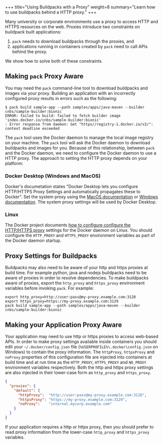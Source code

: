 +++
title="Using Buildpacks with a Proxy"
weight=8
summary="Learn how to use buildpacks behind a HTTP proxy."
+++

Many university or corporate environments use a proxy to access HTTP and HTTPS resources on the web.  Proxies introduce two constraints on buildpack built applications:

1. `pack` needs to download buildpacks through the proxies, and
2. applications running in containers created by `pack` need to call APIs behind the proxy.

We show how to solve both of these constraints.

## Making `pack` Proxy Aware

You may need the `pack` command-line tool to download buildpacks and images via your proxy.  Building an application with an incorrectly configured proxy results in errors such as the following:

```console
$ pack build sample-app --path samples/apps/java-maven --builder cnbs/sample-builder:bionic
ERROR: failed to build: failed to fetch builder image 'index.docker.io/cnbs/sample-builder:bionic'
: Error response from daemon: Get "https//registry-1.docker.io/v2/": context deadline exceeded
```

The `pack` tool uses the Docker daemon to manage the local image registry on your machine.  The `pack` tool will ask the Docker daemon to download buildpacks and images for you.  Because of this relationship, between `pack` and the Docker daemon, we need to configure the Docker daemon to use a HTTP proxy.  The approach to setting the HTTP proxy depends on your platform:


### Docker Desktop (Windows and MacOS)
Docker's documetation states "Docker Desktop lets you configure HTTP/HTTPS Proxy Settings and automatically propagates these to Docker".  Set the system proxy using the [MacOS documentation](https://support.apple.com/en-gb/guide/mac-help/mchlp2591/mac) or [Windows documentation](https://www.dummies.com/computers/operating-systems/windows-10/how-to-set-up-a-proxy-in-windows-10/).  The system proxy settings will be used by Docker Desktop.

### Linux
The Docker project documents [how to configure configure the HTTP/HTTPS proxy](https://docs.docker.com/config/daemon/systemd/#httphttps-proxy) settings for the Docker daemon on Linux.  You should configure the `HTTP_PROXY` and `HTTPS_PROXY` environment variables as part of the Docker daemon startup.

## Proxy Settings for Buildpacks

Buildpacks may also need to be aware of your http and https proxies at build time.  For example python, java and nodejs buildpacks need to be aware of proxies in order to resolve dependencies.  To make buildpacks aware of proxies, export the `http_proxy` and `https_proxy` environment variables before invoking `pack`.  For example:

```console
export http_proxy=http://user:pass@my-proxy.example.com:3128
export https_proxy=https://my-proxy.example.com:3129
pack build sample-app --path samples/apps/java-maven --builder cnbs/sample-builder:bionic
```

## Making your Application Proxy Aware

Your application may need to use http or https proxies to access web-based APIs.  In order to make proxy settings available inside containers you should edit your `~/.docker/config.json` file (`%USERPROFILE%\.docker\config.json` on Windows) to contain the proxy information.  The `httpProxy`, `httpsProxy` and `noProxy` properties of this configuration file are injected into containers at build time and at run time as the `HTTP_PROXY`, `HTTPS_PROXY` and `NO_PROXY` environment variables respectively.  Both the http and https proxy settings are also injected in their lower-case form as `http_proxy` and `https_proxy`.

```json
{
  "proxies": {
    "default": {
      "httpProxy":  "http://user:pass@my-proxy.example.com:3128",
      "httpsProxy": "https://my-proxy.example.com:3129",
      "noProxy":    "internal.mycorp.example.com"
    }
  }
}
```

If your application requires a http or https proxy, then you should prefer to read proxy information from the lower-case `http_proxy` and `https_proxy` variables.
